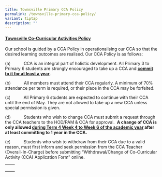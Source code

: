 ```yaml
---
title: Townsville Primary CCA Policy
permalink: /townsville-primary-cca-policy/
variant: tiptap
description: ""
---
```

<h4><strong><u>Townsville Co-Curricular Activities Policy</u></strong></h4>
<p>Our school is guided by a CCA Policy in operationalising our CCA so that
the desired learning outcomes are realised. Our CCA Policy is as follows:</p>
<p></p>
<p>(a)&nbsp;&nbsp;&nbsp;&nbsp;&nbsp;&nbsp;&nbsp;&nbsp;&nbsp;&nbsp; CCA is
an integral part of holistic development. All Primary 3 to Primary 6 students
are strongly encouraged to take up a CCA and <strong><u>commit to it for at least a year</u></strong>.</p>
<p>(b)&nbsp;&nbsp;&nbsp;&nbsp;&nbsp;&nbsp;&nbsp;&nbsp;&nbsp;&nbsp; All members
must attend their CCA regularly. A minimum of 70% attendance per term is
required, or their place in the CCA may be forfeited.</p>
<p>(c)&nbsp;&nbsp;&nbsp;&nbsp;&nbsp;&nbsp;&nbsp;&nbsp;&nbsp;&nbsp; All Primary
6 students are expected to continue with their CCA until the end of May.
They are not allowed to take up a new CCA unless special permission is
given.</p>
<p>(d)&nbsp;&nbsp;&nbsp;&nbsp;&nbsp;&nbsp;&nbsp;&nbsp;&nbsp;&nbsp; Students
who wish to change CCA must submit a request through the CCA teachers to
the HOD/PAM &amp; CCA for approval.&nbsp; <strong>A change of CCA is only allowed <u>during Term 4 Week 4 to Week 6 of the academic year</u> after at least committing to 1 year in the CCA.</strong>
</p>
<p>(e)&nbsp;&nbsp;&nbsp;&nbsp;&nbsp;&nbsp;&nbsp;&nbsp;&nbsp;&nbsp; Students
who wish to withdraw from their CCA due to a valid reason, must first inform
and seek permission from the CCA Teacher (Overall-In-Charge) before submitting
“Withdrawal/Change of Co-Curricular Activity (CCA) Application Form” online.</p>
<table style="minWidth: 50px">
<colgroup>
<col>
<col>
</colgroup>
<tbody>
<tr>
<td rowspan="1" colspan="1">
<p></p>
</td>
<td rowspan="1" colspan="1">
<p></p>
</td>
</tr>
</tbody>
</table>
<p></p>
<p></p>